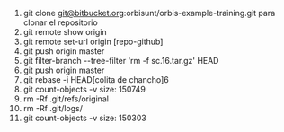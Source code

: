 1. git clone git@bitbucket.org:orbisunt/orbis-example-training.git para clonar el repositorio
2. git remote show origin
3. git remote set-url origin [repo-github]
4. git push origin master
5. git filter-branch --tree-filter 'rm -f sc.16.tar.gz' HEAD
6. git push origin master
7. git rebase -i HEAD[colita de chancho]6
8. git count-objects -v 
	size: 150749
9. rm -Rf .git/refs/original
10. rm -Rf .git/logs/
11. git count-objects -v
	size: 150303 

